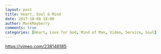 ```yaml
---
layout: post
title: Heart, Soul & Mind
date: 2017-10-08 18:00
author: MarkMayberry
comments: true
categories: [Heart, Love for God, Mind of Man, Video, Service, Soul]
---
```

https://vimeo.com/238146185
